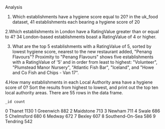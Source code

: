 Analysis
1. Which establishments have a hygiene score equal to 20?
 in the uk_food dataset, 41 establishments each bearing a hygiene score of 20

2.Which establishments in London have a RatingValue greater than or equal to 4?
34 London-based establishments boast a RatingValue of 4 or higher.

3. What are the top 5 establishments with a RatingValue of 5, sorted by lowest hygiene score, nearest to the new restaurant added, "Penang Flavours"?
   Proximity to "Penang Flavours" shows five establishments with a RatingValue of '5' and in order from least to highest: "Volunteer",
   "Plumstead Manor Nursery", "Atlantic Fish Bar", "Iceland", and "Howe and Co Fish and Chips - Van 17".

4.How many establishments in each Local Authority area have a hygiene score of 0? Sort the results from highest to lowest, and print out the top ten local authority areas.
There are 55 rows in the data frame.

	_id	count
0	Thanet	1130
1	Greenwich	882
2	Maidstone	713
3	Newham	711
4	Swale	686
5	Chelmsford	680
6	Medway	672
7	Bexley	607
8	Southend-On-Sea	586
9	Tendring	542


